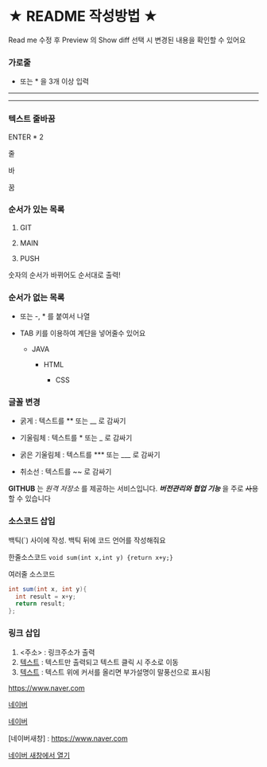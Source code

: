 # ★ README 작성방법 ★

Read me 수정 후 Preview 의 Show diff 선택 시 변경된 내용을 확인할 수 있어요

### 가로줄
- 또는 * 을 3개 이상 입력
---
***

### 텍스트 줄바꿈
ENTER * 2

줄

바

꿈

### 순서가 있는 목록
1. GIT

3. MAIN

2. PUSH

숫자의 순서가 바뀌어도 순서대로 출력!

### 순서가 없는 목록
+ 또는 -, * 를 붙여서 나열

+ TAB 키를 이용하여 계단을 넣어줄수 있어요

  + JAVA

    - HTML

      * CSS

### 글꼴 변경
- 굵게 : 텍스트를 ** 또는 __ 로 감싸기

- 기울림체 : 텍스트를 * 또는 _ 로 감싸기

- 굵은 기울림체 : 텍스트를 *** 또는 ___ 로 감싸기

- 취소선 : 텍스트를 ~~ 로 감싸기

**GITHUB** 는 _원격 저장소_ 를 제공하는 서비스입니다.
***버전관리와 협업 기능*** 을 주로 ~~사용~~ 할 수 있습니다

### 소스코드 삽입
백틱(`) 사이에 작성. 백틱 뒤에 코드 언어를 작성해줘요

한줄소스코드 `void sum(int x,int y) {return x+y;}`


여러줄 소스코드 
```java 
int sum(int x, int y){
  int result = x+y;
  return result;
};
```

### 링크 삽입
1. <주소> : 링크주소가 출력
2. [텍스트](주소) : 텍스트만 출력되고 텍스트 클릭 시 주소로 이동
3. [텍스트](주소, "부가설명") : 텍스트 위에 커서를 올리면 부가설명이 말풍선으로 표시됨

<https://www.naver.com>

[네이버](https://www.naver.com)

[네이버](https://www.naver.com, "클릭 시 네이버로 이동")

[네이버새창] : https://www.naver.com

<a href = "https://www.naver.com" target = "_blank"> 네이버 새창에서 열기 </a>


